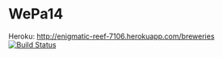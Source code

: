 WePa14
======
Heroku: http://enigmatic-reef-7106.herokuapp.com/breweries
[![Build Status](https://travis-ci.org/JiriHamberg/WePa14-public.png)](https://travis-ci.org/JiriHamberg/WePa14)
